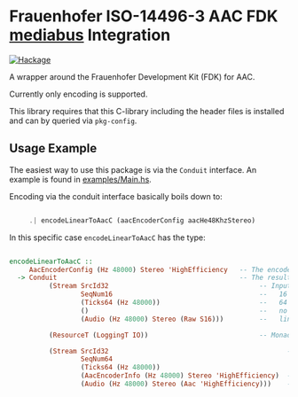 # Frauenhofer ISO-14496-3 AAC FDK [mediabus](https://github.com/sheyll/mediabus) Integration

[![Hackage](https://img.shields.io/hackage/v/mediabus-fdk-aac.svg)](http://hackage.haskell.org/package/mediabus-fdk-aac)

A wrapper around the Frauenhofer Development Kit (FDK) for AAC.

Currently only encoding is supported.

This library requires that this C-library including the header files is
installed and can by queried via `pkg-config`.


## Usage Example

The easiest way to use this package is via the `Conduit` interface.
An example is found in [examples/Main.hs](http://github.com/lindenbaum/mediabus-fdk-aac/blob/master/examples/Main.hs).

Encoding via the conduit interface basically boils down to:


```haskell

     .| encodeLinearToAacC (aacEncoderConfig aacHe48KhzStereo)

```

In this specific case `encodeLinearToAacC` has the type:


```haskell

encodeLinearToAacC ::
     AacEncoderConfig (Hz 48000) Stereo 'HighEfficiency   -- The encoder cofiguration
  -> Conduit                                              -- The resulting Conduit
          (Stream SrcId32                                      -- Input: The Stream id is a 'SrcId32'
                  SeqNum16                                     --   16 bit frame sequence numbers
                  (Ticks64 (Hz 48000))                         --   64 bit frame timestamps at 48kHz sample rate
                  ()                                           --   no stream-info for raw audio
                  (Audio (Hz 48000) Stereo (Raw S16)))         --   linear signed 16bit stereo audio data

          (ResourceT (LoggingT IO))                            -- Monad: Logging and Resource management over IO

          (Stream SrcId32                                             -- Output:
                  SeqNum64
                  (Ticks64 (Hz 48000))
                  (AacEncoderInfo (Hz 48000) Stereo 'HighEfficiency)  -- AAC Stream Info: Framelength and Audio Specific Config
                  (Audio (Hz 48000) Stereo (Aac 'HighEfficiency)))    -- AAC-HE audio data
```
